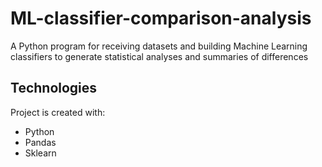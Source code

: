 # ML-classifier-comparison-analysis
A Python program for receiving datasets and building Machine Learning classifiers to generate statistical analyses and summaries of differences

## Technologies
Project is created with:
- Python
- Pandas
- Sklearn
